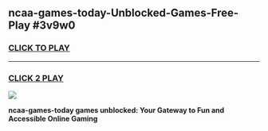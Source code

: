 
## ncaa-games-today-Unblocked-Games-Free-Play #3v9w0
<h3>
<a href="https://us.freeplayer.one?title=ncaa-games-today&ref=9M">CLICK TO PLAY</a></h3>
<hr>

<h3>
<a href="https://us.freeplayer.one?title=ncaa-games-today&ref=9M">CLICK 2 PLAY</a>
  
</h3>

<a href="https://us.freeplayer.one?title=ncaa-games-today&ref=9M"><img src="https://clearcache.store/games.png"></a>


**ncaa-games-today games unblocked: Your Gateway to Fun and Accessible Online Gaming**
